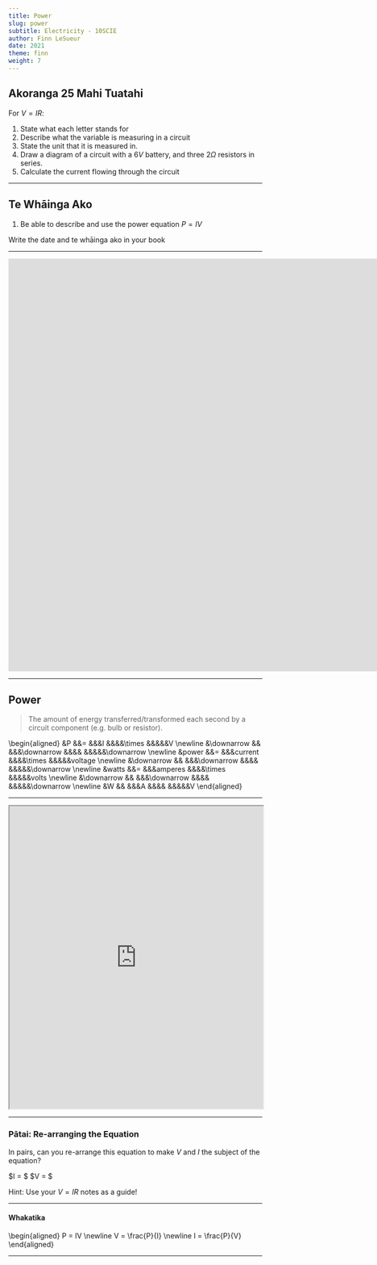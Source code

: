 ```yaml
---
title: Power
slug: power
subtitle: Electricity - 10SCIE
author: Finn LeSueur
date: 2021
theme: finn
weight: 7
---
```


## Akoranga 25 Mahi Tuatahi

For $V=IR$:

1.  State what each letter stands for
2.  Describe what the variable is measuring in a circuit
3.  State the unit that it is measured in.
4.  Draw a diagram of a circuit with a $6V$ battery, and three $2\Omega$ resistors in series.
5.  Calculate the current flowing through the circuit

---

## Te Whāinga Ako

1. Be able to describe and use the power equation $P=IV$

<p class="instruction">Write the date and te whāinga ako in your book</p>

---

<iframe width="1714" height="818" src="https://www.youtube.com/embed/VSpB3HivkhY" title="YouTube video player" frameborder="0" allow="accelerometer; autoplay; clipboard-write; encrypted-media; gyroscope; picture-in-picture" allowfullscreen></iframe>

---

## Power

> The amount of energy transferred/transformed each second by a circuit component (e.g. bulb or resistor).

\begin{aligned}
    &P &&= &&&I &&&&\times &&&&&V \newline
    &\downarrow && &&&\downarrow &&&& &&&&&\downarrow \newline
    &power &&= &&&current &&&&\times &&&&&voltage \newline
    &\downarrow && &&&\downarrow  &&&& &&&&&\downarrow \newline
    &watts &&= &&&amperes &&&&\times &&&&&volts \newline
    &\downarrow && &&&\downarrow &&&& &&&&&\downarrow \newline
    &W && &&&A &&&& &&&&&V
\end{aligned}

---

<iframe src="https://phet.colorado.edu/sims/html/circuit-construction-kit-dc-virtual-lab/latest/circuit-construction-kit-dc-virtual-lab_en.html" width="100%" height="600" scrolling="no" allowfullscreen></iframe>

---

### Pātai: Re-arranging the Equation

In pairs, can you re-arrange this equation to make $V$ and $I$ the subject of the equation?

$I = $
$V = $

Hint: Use your $V=IR$ notes as a guide!

---

#### Whakatika

\begin{aligned}
    P = IV \newline
    V = \frac{P}{I} \newline
    I = \frac{P}{V}
\end{aligned}

---


